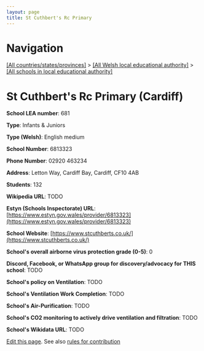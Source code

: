 ```yaml
---
layout: page
title: St Cuthbert's Rc Primary
---
```

# Navigation

[[All countries/states/provinces]](../../..) > [[All Welsh local educational authority]](../..) > [[All schools in local educational authority]](..)

# St Cuthbert's Rc Primary (Cardiff)

**School LEA number**: 681

**Type**: Infants & Juniors

**Type (Welsh)**: English medium

**School Number**: 6813323

**Phone Number**: 02920 463234

**Address**: Letton Way, Cardiff Bay, Cardiff, CF10 4AB

**Students**: 132

**Wikipedia URL**: TODO

**Estyn (Schools Inspectorate) URL**: [https://www.estyn.gov.wales/provider/6813323](https://www.estyn.gov.wales/provider/6813323)

**School Website**: [https://www.stcuthberts.co.uk/](https://www.stcuthberts.co.uk/)

**School's overall airborne virus protection grade (0-5)**: 0

**Discord, Facebook, or WhatsApp group for discovery/advocacy for THIS school**: TODO

**School's policy on Ventilation**: TODO

**School's Ventilation Work Completion**: TODO

**School's Air-Purification**: TODO

**School's CO2 monitoring to actively drive ventilation and filtration**: TODO

**School's Wikidata URL**: TODO




[Edit this page](https://github.com/ventilate-schools/Wales/edit/prif/./Cardiff/St_Cuthbert's_Rc_Primary.md). See also [rules for contribution](../../../contribution-rules/)